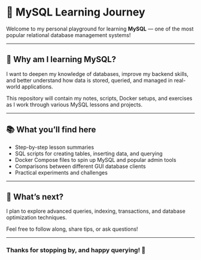 # 🚀 MySQL Learning Journey 

Welcome to my personal playground for learning **MySQL** — one of the most popular relational database management systems!

---

## 🎯 Why am I learning MySQL?

I want to deepen my knowledge of databases, improve my backend skills, and better understand how data is stored, queried, and managed in real-world applications.

This repository will contain my notes, scripts, Docker setups, and exercises as I work through various MySQL lessons and projects.

---

## 📚 What you’ll find here

- Step-by-step lesson summaries  
- SQL scripts for creating tables, inserting data, and querying  
- Docker Compose files to spin up MySQL and popular admin tools  
- Comparisons between different GUI database clients  
- Practical experiments and challenges

---

## 🚀 What’s next?

I plan to explore advanced queries, indexing, transactions, and database optimization techniques.

Feel free to follow along, share tips, or ask questions!

---

### Thanks for stopping by, and happy querying! 🐬
